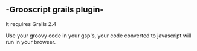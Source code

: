 -Grooscript grails plugin-
--------------------------

It requires Grails 2.4

Use your groovy code in your gsp's, your code converted to javascript will run in your browser.

